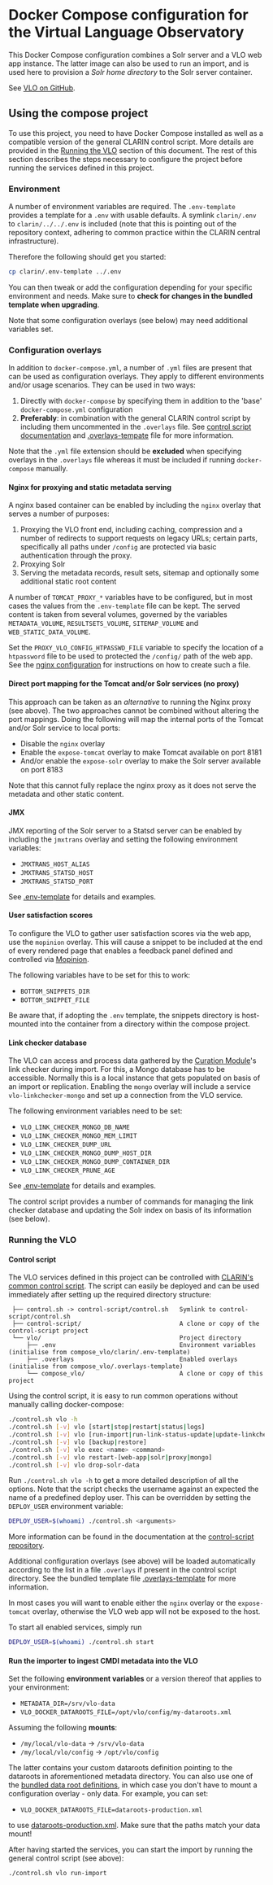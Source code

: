 # Docker Compose configuration for the Virtual Language Observatory

This Docker Compose configuration combines a Solr server and a VLO web app instance. The 
latter image can also be used to run an import, and is used here to provision a *Solr home
directory* to the Solr server container.

See [VLO on GitHub](https://github.com/clarin-eric/VLO).

## Using the compose project

To use this project, you need to have Docker Compose installed as well as a compatible
version of the general CLARIN control script. More details are provided in the
[Running the VLO](#running-the-vlo) section of this document. The rest of this section
describes the steps necessary to configure the project before running the services
defined in this project.

### Environment

A number of environment variables are required. The `.env-template` provides a template
for a `.env` with usable defaults. A symlink `clarin/.env` to `clarin/../../.env` 
is included (note that this is pointing out of the repository context, adhering to common
practice within the CLARIN central infrastructure). 

Therefore the following should get you started:

```sh
cp clarin/.env-template ../.env
```

You can then tweak or add the configuration depending for your specific environment and
needs. Make sure to **check for changes in the bundled template when upgrading**.

Note that some configuration overlays (see below) may need additional variables set.

### Configuration overlays

In addition to `docker-compose.yml`, a number of `.yml` files are present that can be
used as configuration overlays. They apply to different environments and/or usage
scenarios. They can be used in two ways:

1. Directly with `docker-compose` by specifying them in addition
to the 'base' `docker-compose.yml` configuration
2. **Preferably**: in combination with the general CLARIN control script by including them 
uncommented in the `.overlays` file. See [control script documentation](https://gitlab.com/CLARIN-ERIC/control-script/) and 
[.overlays-tempate](./.overlays-template) file for more information. 

Note that the `.yml` file extension should be **excluded** when specifying overlays 
in the `.overlays` file whereas it must be included if running `docker-compose` manually.

#### Nginx for proxying and static metadata serving

A nginx based container can be enabled by including the `nginx` overlay that serves
a number of purposes:

1. Proxying the VLO front end, including caching, compression and a number of redirects
to support requests on legacy URLs; certain parts, specifically all paths under `/config`
are protected via basic authentication through the proxy.
1. Proxying Solr
1. Serving the metadata records, result sets, sitemap and optionally some additional
static root content

A number of `TOMCAT_PROXY_*` variables have to be configured, but in most cases the
values from the `.env-template` file can be kept. The served content is taken from
several volumes, governed by the variables `METADATA_VOLUME`, `RESULTSETS_VOLUME`,
`SITEMAP_VOLUME` and `WEB_STATIC_DATA_VOLUME`.

Set the `PROXY_VLO_CONFIG_HTPASSWD_FILE` variable to specify the location of a
`htpassword` file to be used to protected the `/config/` path of the web app. See the
[nginx configuration](https://docs.nginx.com/nginx/admin-guide/security-controls/configuring-http-basic-authentication/)
for instructions on how to create such a file.

#### Direct port mapping for the Tomcat and/or Solr services (no proxy)

This approach can be taken as an *alternative* to running the Nginx proxy (see above).
The two approaches cannot be combined without altering the port mappings. Doing the
following will map the internal ports of the Tomcat and/or Solr service to local ports:

* Disable the `nginx` overlay
* Enable the `expose-tomcat` overlay to make Tomcat available on port 8181
* And/or enable the `expose-solr` overlay to make the Solr server available on port 8183

Note that this cannot fully replace the nginx proxy as it does not serve the metadata
and other static content.

#### JMX

JMX reporting of the Solr server to a Statsd server can be enabled by including the 
`jmxtrans` overlay and setting the following environment variables: 

* `JMXTRANS_HOST_ALIAS`
* `JMXTRANS_STATSD_HOST`
* `JMXTRANS_STATSD_PORT`

See [.env-template](clarin/.env-template) for details and examples.

#### User satisfaction scores

To configure the VLO to gather user satisfaction scores via the web app, use the
`mopinion` overlay. This will cause a snippet to be included at the end of every
rendered page that enables a feedback panel defined and controlled via 
[Mopinion](https://app.mopinion.com).

The following variables have to be set for this to work:

* `BOTTOM_SNIPPETS_DIR`
* `BOTTOM_SNIPPET_FILE`

Be aware that, if adopting the `.env` template, the snippets directory is host-mounted
into the container from a directory within the compose project.

#### Link checker database

The VLO can access and process data gathered by the
[Curation Module](http://curate.acdh.oeaw.ac.at/)'s link checker during import. For this,
a Mongo database has to be accessible. Normally this is a local instance that gets
populated on basis of an import or replication. Enabling the `mongo` overlay will
include a service `vlo-linkchecker-mongo` and set up a connection from the VLO service.

The following environment variables need to be set:

* `VLO_LINK_CHECKER_MONGO_DB_NAME`
* `VLO_LINK_CHECKER_MONGO_MEM_LIMIT`
* `VLO_LINK_CHECKER_DUMP_URL`
* `VLO_LINK_CHECKER_MONGO_DUMP_HOST_DIR`
* `VLO_LINK_CHECKER_MONGO_DUMP_CONTAINER_DIR`
* `VLO_LINK_CHECKER_PRUNE_AGE`

See [.env-template](clarin/.env-template) for details and examples.

The control script provides a number of commands for managing the link checker database
and updating the Solr index on basis of its information (see below).

### Running the VLO

#### Control script

The VLO services defined in this project can be controlled with 
[CLARIN's common control script](https://gitlab.com/CLARIN-ERIC/control-script).
The script can easily be deployed and can be used immediately after setting up the
required directory structure:
```
 ├── control.sh -> control-script/control.sh   Symlink to control-script/control.sh
 ├── control-script/                           A clone or copy of the control-script project
 └── vlo/                                      Project directory
     ├── .env                                  Environment variables (initialise from compose_vlo/clarin/.env-template)
     ├── .overlays                             Enabled overlays (initialise from compose_vlo/.overlays-template)
     └── compose_vlo/                          A clone or copy of this project
```

Using the control script, it is easy to run common operations without manually calling
docker-compose:

```sh
./control.sh vlo -h
./control.sh [-v] vlo [start|stop|restart|status|logs]
./control.sh [-v] vlo [run-import|run-link-status-update|update-linkchecker-db]
./control.sh [-v] vlo [backup|restore]
./control.sh [-v] vlo exec <name> <command>
./control.sh [-v] vlo restart-[web-app|solr|proxy|mongo]
./control.sh [-v] vlo drop-solr-data
```

Run `./control.sh vlo -h` to get a more detailed description of all the options. Note that
the script checks the username against an expected the name of a predefined deploy
user. This can be overridden by setting the `DEPLOY_USER` environment variable:

```sh
DEPLOY_USER=$(whoami) ./control.sh <arguments>
```

More information can be found in the documentation at the
[control-script repository](https://gitlab.com/CLARIN-ERIC/control-script).

Additional configuration overlays (see above) will be loaded automatically according to 
the list in a file `.overlays` if present in the control script directory. See
the bundled template file [.overlays-template](./.overlays-template)
for more information.

In most cases you will want to enable either the `nginx` overlay or the `expose-tomcat`
overlay, otherwise the VLO web app will not be exposed to the host.

To start all enabled services, simply run

```sh
DEPLOY_USER=$(whoami) ./control.sh start
```

#### Run the importer to ingest CMDI metadata into the VLO

Set the following **environment variables** or a version thereof that applies to your
environment:

- `METADATA_DIR=/srv/vlo-data`
- `VLO_DOCKER_DATAROOTS_FILE=/opt/vlo/config/my-dataroots.xml`

Assuming the following **mounts**:
- `/my/local/vlo-data` -> `/srv/vlo-data`
- `/my/local/vlo/config` -> `/opt/vlo/config`

The latter contains your custom dataroots definition pointing to the dataroots in 
aforementioned metadata directory. You can also use one of the [bundled data root
definitions](https://github.com/clarin-eric/VLO/tree/master/vlo-commons/src/main/resources),
in which case you don't have to mount a configuration overlay - only data. For example,
you can set:

- `VLO_DOCKER_DATAROOTS_FILE=dataroots-production.xml`

to use
[dataroots-production.xml](https://github.com/clarin-eric/VLO/blob/master/vlo-commons/src/main/resources/dataroots-production.xml).
Make sure that the paths match your data mount!

After having started the services, you can start the import by running the general
control script (see above):

```sh
./control.sh vlo run-import
```
